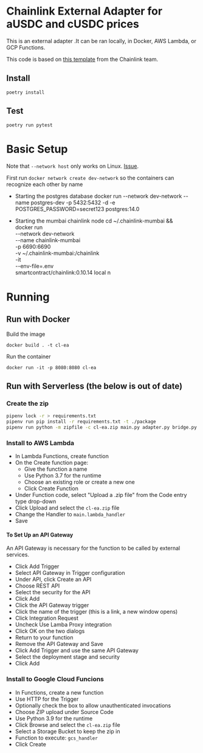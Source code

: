 # Chainlink External Adapter for aUSDC and cUSDC prices

This is an external adapter .It can be ran locally, in Docker, AWS Lambda, or GCP Functions.

This code is based on [this template](https://github.com/thodges-gh/CL-EA-Python-Template) from the Chainlink team.

## Install

```
poetry install
```

## Test

```
poetry run pytest
```

# Basic Setup

Note that `--network host` only works on Linux. [Issue](https://github.com/docker/for-mac/issues/2716).

First run `docker network create dev-network` so the containers can recognize each other by name

- Starting the postgres database
  docker run --network dev-network --name postgres-dev -p 5432:5432 -d -e POSTGRES_PASSWORD=secret123 postgres:14.0

- Starting the mumbai chainlink node
  cd ~/.chainlink-mumbai && \
  docker run \
  --network dev-network \
  --name chainlink-mumbai \
  -p 6690:6690 \
  -v ~/.chainlink-mumbai:/chainlink \
  -it \
  --env-file=.env \
  smartcontract/chainlink:0.10.14 local n

# Running

## Run with Docker

Build the image

```
docker build . -t cl-ea
```

Run the container

```
docker run -it -p 8080:8080 cl-ea
```

## Run with Serverless (the below is out of date)

### Create the zip

```bash
pipenv lock -r > requirements.txt
pipenv run pip install -r requirements.txt -t ./package
pipenv run python -m zipfile -c cl-ea.zip main.py adapter.py bridge.py ./package/*
```

### Install to AWS Lambda

- In Lambda Functions, create function
- On the Create function page:
  - Give the function a name
  - Use Python 3.7 for the runtime
  - Choose an existing role or create a new one
  - Click Create Function
- Under Function code, select "Upload a .zip file" from the Code entry type drop-down
- Click Upload and select the `cl-ea.zip` file
- Change the Handler to `main.lambda_handler`
- Save

#### To Set Up an API Gateway

An API Gateway is necessary for the function to be called by external services.

- Click Add Trigger
- Select API Gateway in Trigger configuration
- Under API, click Create an API
- Choose REST API
- Select the security for the API
- Click Add
- Click the API Gateway trigger
- Click the name of the trigger (this is a link, a new window opens)
- Click Integration Request
- Uncheck Use Lamba Proxy integration
- Click OK on the two dialogs
- Return to your function
- Remove the API Gateway and Save
- Click Add Trigger and use the same API Gateway
- Select the deployment stage and security
- Click Add

### Install to Google Cloud Funcions

- In Functions, create a new function
- Use HTTP for the Trigger
- Optionally check the box to allow unauthenticated invocations
- Choose ZIP upload under Source Code
- Use Python 3.9 for the runtime
- Click Browse and select the `cl-ea.zip` file
- Select a Storage Bucket to keep the zip in
- Function to execute: `gcs_handler`
- Click Create
